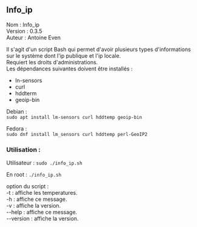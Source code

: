 ## Info_ip
 
Nom : Info_ip  
Version : 0.3.5  
Auteur : Antoine Even 

Il s'agit d'un script Bash qui permet d'avoir plusieurs types d'informations sur le système
dont l'ip publique et l'ip locale.  
Requiert les droits d'administrations.  
Les dépendances suivantes doivent être installés :  
- ln-sensors
- curl
- hddterm
- geoip-bin  

Debian :  
`sudo apt install lm-sensors curl hddtemp geoip-bin`

Fedora :  
`sudo dnf install lm_sensors curl hddtemp perl-GeoIP2`

### Utilisation :
Utilisateur :
`sudo ./info_ip.sh`  

En root : 
`./info_ip.sh`

option du script :  
-t		: affiche les temperatures.  
-h		: affiche ce message.  
-v		: affiche la version.  
--help		: affiche ce message.  
--version	: affiche la version.  
